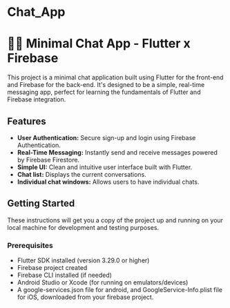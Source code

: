 # Chat_App
# 💬📱 Minimal Chat App - Flutter x Firebase

This project is a minimal chat application built using Flutter for the front-end and Firebase for the back-end. It's designed to be a simple, real-time messaging app, perfect for learning the fundamentals of Flutter and Firebase integration.

## Features

* **User Authentication:** Secure sign-up and login using Firebase Authentication.
* **Real-Time Messaging:** Instantly send and receive messages powered by Firebase Firestore.
* **Simple UI:** Clean and intuitive user interface built with Flutter.
* **Chat list:** Displays the current conversations.
* **Individual chat windows:** Allows users to have individual chats.

## Getting Started

These instructions will get you a copy of the project up and running on your local machine for development and testing purposes.

### Prerequisites

* Flutter SDK installed (version 3.29.0 or higher)
* Firebase project created
* Firebase CLI installed (if needed)
* Android Studio or Xcode (for running on emulators/devices)
* A google-services.json file for android, and GoogleService-Info.plist file for iOS, downloaded from your firebase project.

<!-- ### Installation

1.  **Clone the repository:**

    ```bash
    git clone [your-repository-url]
    cd minimal-chat-app
    ```

2.  **Install dependencies:**

    ```bash
    flutter pub get
    ```

3.  **Configure Firebase:**

    * Place your `google-services.json` (Android) and `GoogleService-Info.plist` (iOS) files in the appropriate directories within your Flutter project (`android/app/` and `ios/Runner/`, respectively).
    * Ensure Firebase Authentication and Firestore are enabled in your Firebase project console.
    * If you are using firebase cli, run `firebase init` within your project, and follow the instructions to connect your project to your Firebase project.

4.  **Run the app:**

    ```bash
    flutter run
    ```

    Choose your desired device or emulator. -->